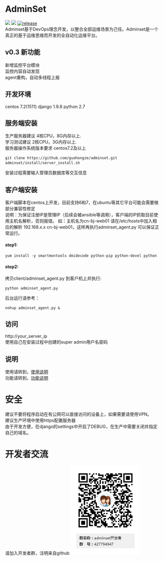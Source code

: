 # AdminSet
<img src="https://travis-ci.org/guohongze/adminset.svg?branch=master"></img> 
<img src="https://img.shields.io/hexpm/l/plug.svg"></img>
[![release](https://img.shields.io/github/release/guohongze/adminset.svg)](https://github.com/guohongze/adminset/releases)
<br>
Adminset基于DevOps理念开发，以整合全部运维场景为己任。Adminset是一个真正的基于运维思维而开发的全自动化运维平台。<br>

## v0.3 新功能
新增监控平台模块<br>
监控内容自动发现<br>
agent重构，自动多线程上报<br>

## 开发环境
centos 7.2(1511) django 1.9.8 python 2.7<br>

## 服务端安装
生产服务器建议 4核CPU，8G内存以上.<br>
学习测试建议 2核CPU，3G内存以上.<br>
服务器操作系统版本要求 centos7.2及以上<br>
```
git clone https://github.com/guohongze/adminset.git
adminset/install/server_install.sh
```
安装过程需要输入管理员数据库等交互信息<br>


## 客户端安装
客户端脚本在centos上开发，目前支持6和7，在ubuntu等其它平台可能会需要做部分兼容性修定<br>
说明：为保证注册IP是管理IP（后续会被ansible等调用），客户端的IP抓取目前使用主机名解析，否则报错。 
如：主机名为cn-bj-web01 请在/etc/hosts中加入相应的解析 192.168.x.x cn-bj-web01，这样再执行adminset_agent.py 可以保证正常运行。
#### step1:
```
yum install -y smartmontools dmidecode python-pip python-devel python
```
#### step2:
拷贝client/adminset_agent.py 到客户机上并执行:
```
python adminset_agent.py
```
后台运行请参考：
```
nohup adminset_agent.py &
```

## 访问
http://your_server_ip<br>
使用自己在安装过程中创建的super admin用户名密码

## 说明
使用请转到，<a href="https://github.com/guohongze/adminset/blob/master/docs/Manual.txt">使用说明</a><br>
功能请转到，<a href="https://github.com/guohongze/adminset/wiki/AdminSet">功能说明</a>

# 安全
建议不要将程序启动在有公网可以直接访问的设备上，如果需要请使用VPN。<br>
建议生产环境中使用https配置服务器<br>
由于开发方便，在django的settings中开启了DEBUG，在生产中需要关闭并指定自己的域名。

# 开发者交流
请加入开发者群，注明来自github
<img src="https://github.com/guohongze/adminset/blob/master/static/dist/img/qq.png"></img>
